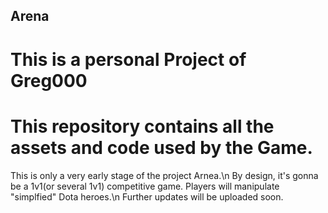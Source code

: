 ## Arena
# This is a personal Project of Greg000
# This repository contains all the assets and code used by the Game.

This is only a very early stage of the project Arnea.\n
By design, it's gonna be a 1v1(or several 1v1) competitive game. Players will manipulate "simplfied" Dota heroes.\n
Further updates will be uploaded soon.
